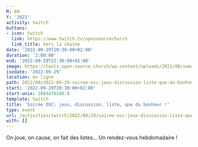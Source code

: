 ```yaml
---
M: 09
Y: '2022'
activity: twitch
buttons:
- icon: twitch
  link: https://www.twitch.tv/opensourcechurch
  link_title: Vers la chaine
date: '2022-09-29T20:30:00+02:00'
duration: '2:00:00'
end: '2022-09-29T22:30:00+02:00'
image: https://tools.open-source.church/wp-content/uploads/2022/08/samantha-gades-LA6XfeVI5_c-unsplash-scaled.jpg
isodate: '2022-09-29'
location: en ligne
path: 2022/09/2022-09-29-soiree-osc-jeux-discussion-liste-que-du-bonheur.md
start: '2022-09-29T20:30:00+02:00'
start-unix: 1664476200.0
template: twitch
title: 'Soirée OSC: jeux, discussion, liste, que du bonheur !'
type: event
url: /activities/twitch/2022/09/29/soiree-osc-jeux-discussion-liste-que-du-bonheur
with: []
---
```

On joue, on cause, on fait des listes... Un rendez-vous hebdomadaire !